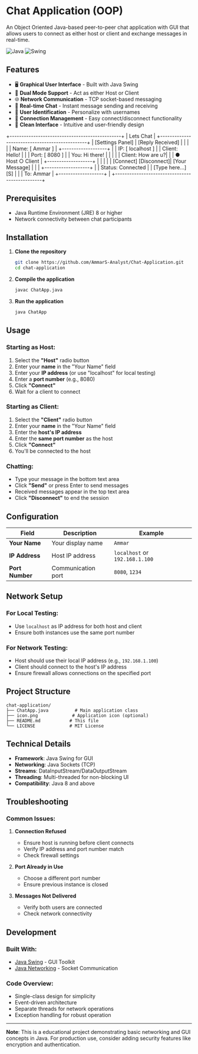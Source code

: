 # Chat Application (OOP)

An Object Oriented Java-based peer-to-peer chat application with GUI that allows users to connect as either host or client and exchange messages in real-time.

![Java](https://img.shields.io/badge/Java-17+-blue)
![Swing](https://img.shields.io/badge/GUI-Swing-orange)

## Features

- 🖥️ **Graphical User Interface** - Built with Java Swing
- 🔄 **Dual Mode Support** - Act as either Host or Client
- 🌐 **Network Communication** - TCP socket-based messaging
- 💬 **Real-time Chat** - Instant message sending and receiving
- 👤 **User Identification** - Personalize with usernames
- 🔌 **Connection Management** - Easy connect/disconnect functionality
- 🎨 **Clean Interface** - Intuitive and user-friendly design


+-----------------------------------------------+
|             Lets Chat                         |
+-----------------------------------------------+
| [Settings Panel]      | [Reply Received]      |
|                       |                       |
| Name: [ Ammar   ]     | +-------------------+ |
| IP:   [ localhost ]   | | Client: Hello!    | |
| Port: [ 8080     ]    | | You: Hi there!    | |
|                       | | Client: How are u?| |
| ● Host ○ Client       | +-------------------+ |
|                       |                       |
| [Connect] [Disconnect]| [Your Message]       |
|                       | +-------------------+ |
| Status: Connected     | | [Type here...] [S] | |
| To: Ammar             | +-------------------+ |
+-----------------------------------------------+


## Prerequisites

- Java Runtime Environment (JRE) 8 or higher
- Network connectivity between chat participants

## Installation

1. **Clone the repository**
   ```bash
   git clone https://github.com/AmmarS-Analyst/Chat-Application.git
   cd chat-application
   ```

2. **Compile the application**
   ```bash
   javac ChatApp.java
   ```

3. **Run the application**
   ```bash
   java ChatApp
   ```

## Usage

### Starting as Host:

1. Select the **"Host"** radio button
2. Enter your **name** in the "Your Name" field
3. Enter your **IP address** (or use "localhost" for local testing)
4. Enter a **port number** (e.g., 8080)
5. Click **"Connect"**
6. Wait for a client to connect

### Starting as Client:

1. Select the **"Client"** radio button  
2. Enter your **name** in the "Your Name" field
3. Enter the **host's IP address**
4. Enter the **same port number** as the host
5. Click **"Connect"**
6. You'll be connected to the host

### Chatting:

- Type your message in the bottom text area
- Click **"Send"** or press Enter to send messages
- Received messages appear in the top text area
- Click **"Disconnect"** to end the session

## Configuration

| Field | Description | Example |
|-------|-------------|---------|
| **Your Name** | Your display name | `Ammar` |
| **IP Address** | Host IP address | `localhost` or `192.168.1.100` |
| **Port Number** | Communication port | `8080`, `1234` |

## Network Setup

### For Local Testing:
- Use `localhost` as IP address for both host and client
- Ensure both instances use the same port number

### For Network Testing:
- Host should use their local IP address (e.g., `192.168.1.100`)
- Client should connect to the host's IP address
- Ensure firewall allows connections on the specified port

## Project Structure

```
chat-application/
├── ChatApp.java          # Main application class
├── icon.png             # Application icon (optional)
├── README.md           # This file
└── LICENSE             # MIT License
```

## Technical Details

- **Framework**: Java Swing for GUI
- **Networking**: Java Sockets (TCP)
- **Streams**: DataInputStream/DataOutputStream
- **Threading**: Multi-threaded for non-blocking UI
- **Compatibility**: Java 8 and above

## Troubleshooting

### Common Issues:

1. **Connection Refused**
   - Ensure host is running before client connects
   - Verify IP address and port number match
   - Check firewall settings

2. **Port Already in Use**
   - Choose a different port number
   - Ensure previous instance is closed

3. **Messages Not Delivered**
   - Verify both users are connected
   - Check network connectivity

## Development

### Built With:
- [Java Swing](https://docs.oracle.com/javase/8/docs/technotes/guides/swing/) - GUI Toolkit
- [Java Networking](https://docs.oracle.com/javase/8/docs/api/java/net/package-summary.html) - Socket Communication

### Code Overview:
- Single-class design for simplicity
- Event-driven architecture
- Separate threads for network operations
- Exception handling for robust operation



---

**Note**: This is a educational project demonstrating basic networking and GUI concepts in Java. For production use, consider adding security features like encryption and authentication.
